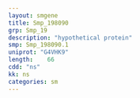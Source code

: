 ```yaml
---
layout: smgene
title: Smp_198090
grp: Smp_19
description: "hypothetical protein"
smp: Smp_198090.1
uniprot: "G4VHK9"
length:    66
cdd: "ns"
kk: ns
categories: sm
---
```

